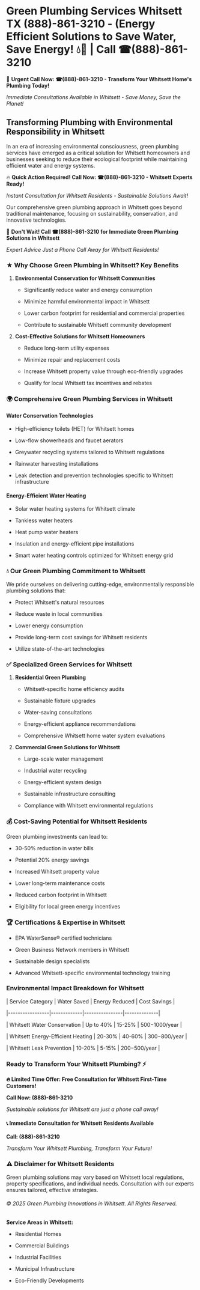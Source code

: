 # Green Plumbing Services Whitsett TX (888)-861-3210 - (Energy Efficient Solutions to Save Water, Save Energy! 💧🌿 | Call ☎(888)-861-3210

🚨 **Urgent Call Now: ☎(888)-861-3210 - Transform Your Whitsett Home's Plumbing Today!**
*Immediate Consultations Available in Whitsett - Save Money, Save the Planet!*

## Transforming Plumbing with Environmental Responsibility in Whitsett

In an era of increasing environmental consciousness, green plumbing services have emerged as a critical solution for Whitsett homeowners and businesses seeking to reduce their ecological footprint while maintaining efficient water and energy systems. 

🔥 **Quick Action Required! Call Now: ☎(888)-861-3210 - Whitsett Experts Ready!**
*Instant Consultation for Whitsett Residents - Sustainable Solutions Await!*

Our comprehensive green plumbing approach in Whitsett goes beyond traditional maintenance, focusing on sustainability, conservation, and innovative technologies.

🚨 **Don't Wait! Call ☎(888)-861-3210 for Immediate Green Plumbing Solutions in Whitsett**
*Expert Advice Just a Phone Call Away for Whitsett Residents!*

### ★ Why Choose Green Plumbing in Whitsett? Key Benefits

1. **Environmental Conservation for Whitsett Communities** 
   - Significantly reduce water and energy consumption
   - Minimize harmful environmental impact in Whitsett
   - Lower carbon footprint for residential and commercial properties
   - Contribute to sustainable Whitsett community development

2. **Cost-Effective Solutions for Whitsett Homeowners** 
   - Reduce long-term utility expenses
   - Minimize repair and replacement costs
   - Increase Whitsett property value through eco-friendly upgrades
   - Qualify for local Whitsett tax incentives and rebates

### 🌍 Comprehensive Green Plumbing Services in Whitsett

#### Water Conservation Technologies
- High-efficiency toilets (HET) for Whitsett homes
- Low-flow showerheads and faucet aerators
- Greywater recycling systems tailored to Whitsett regulations
- Rainwater harvesting installations
- Leak detection and prevention technologies specific to Whitsett infrastructure

#### Energy-Efficient Water Heating
- Solar water heating systems for Whitsett climate
- Tankless water heaters
- Heat pump water heaters
- Insulation and energy-efficient pipe installations
- Smart water heating controls optimized for Whitsett energy grid

### 💧 Our Green Plumbing Commitment to Whitsett

We pride ourselves on delivering cutting-edge, environmentally responsible plumbing solutions that:
- Protect Whitsett's natural resources
- Reduce waste in local communities
- Lower energy consumption
- Provide long-term cost savings for Whitsett residents
- Utilize state-of-the-art technologies

### ✅ Specialized Green Services for Whitsett

1. **Residential Green Plumbing**
   - Whitsett-specific home efficiency audits
   - Sustainable fixture upgrades
   - Water-saving consultations
   - Energy-efficient appliance recommendations
   - Comprehensive Whitsett home water system evaluations

2. **Commercial Green Solutions for Whitsett**
   - Large-scale water management
   - Industrial water recycling
   - Energy-efficient system design
   - Sustainable infrastructure consulting
   - Compliance with Whitsett environmental regulations

### 💰 Cost-Saving Potential for Whitsett Residents

Green plumbing investments can lead to:
- 30-50% reduction in water bills
- Potential 20% energy savings
- Increased Whitsett property value
- Lower long-term maintenance costs
- Reduced carbon footprint in Whitsett
- Eligibility for local green energy incentives

### 🏆 Certifications & Expertise in Whitsett

- EPA WaterSense® certified technicians
- Green Business Network members in Whitsett
- Sustainable design specialists
- Advanced Whitsett-specific environmental technology training

### Environmental Impact Breakdown for Whitsett

| Service Category | Water Saved | Energy Reduced | Cost Savings |
|-----------------|-------------|----------------|--------------|
| Whitsett Water Conservation | Up to 40% | 15-25% | $500-$1000/year |
| Whitsett Energy-Efficient Heating | 20-30% | 40-60% | $300-$800/year |
| Whitsett Leak Prevention | 10-20% | 5-15% | $200-$500/year |

### Ready to Transform Your Whitsett Plumbing? ⚡

**🔥 Limited Time Offer: Free Consultation for Whitsett First-Time Customers!**

**Call Now: (888)-861-3210**
*Sustainable solutions for Whitsett are just a phone call away!*

#### 📞 Immediate Consultation for Whitsett Residents Available

**Call: (888)-861-3210**
*Transform Your Whitsett Plumbing, Transform Your Future!*

### ⚠️ Disclaimer for Whitsett Residents

Green plumbing solutions may vary based on Whitsett local regulations, property specifications, and individual needs. Consultation with our experts ensures tailored, effective strategies.

###### © 2025 Green Plumbing Innovations in Whitsett. All Rights Reserved.

**Service Areas in Whitsett:** 
- Residential Homes
- Commercial Buildings
- Industrial Facilities
- Municipal Infrastructure
- Eco-Friendly Developments